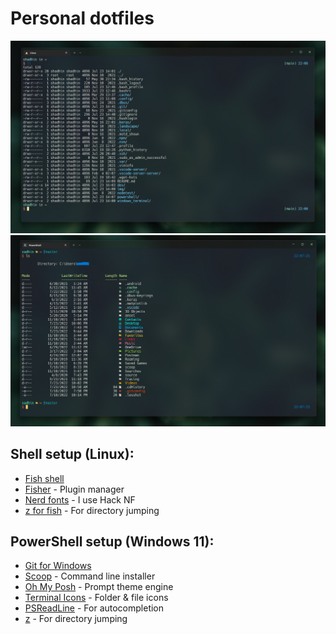 # Personal dotfiles

<img src="img/Screenshot 2022-07-23 220621.png">
<img src="img/Screenshot 2022-07-23 220933.png">

## Shell setup (Linux):
* [Fish shell](https://fishshell.com/)
* [Fisher](https://github.com/jorgebucaran/fisher) - Plugin manager
* [Nerd fonts](https://github.com/ryanoasis/nerd-fonts) - I use Hack NF
* [z for fish](https://github.com/jethrokuan/z) - For directory jumping

## PowerShell setup (Windows 11):
* [Git for Windows](https://gitforwindows.org/)
* [Scoop](https://scoop.sh/) - Command line installer
* [Oh My Posh](https://ohmyposh.dev/) - Prompt theme engine
* [Terminal Icons](https://github.com/devblackops/Terminal-Icons) - Folder & file icons
* [PSReadLine](https://docs.microsoft.com/en-us/powershell/module/psreadline/?view=powershell-7.2) - For autocompletion
* [z](https://www.powershellgallery.com/packages/z/1.1.13) - For directory jumping